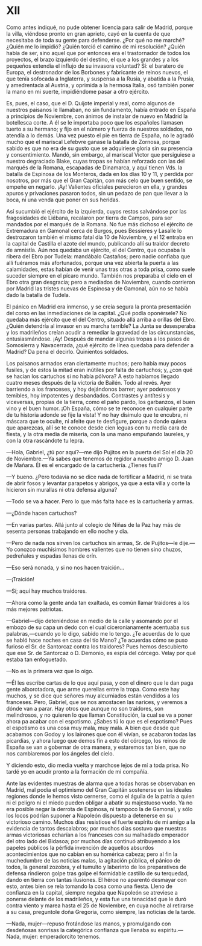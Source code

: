 # XII

Como antes indiqué, no pude obtener licencia para salir de Madrid, porque la
villa, viéndose pronto en gran aprieto, cayó en la cuenta de que necesitaba de
toda su gente para defenderse. ¿Por qué no me marché? ¿Quién me lo impidió?
¿Quién torció el camino de mi resolución? ¿Quién había de ser, sino aquel que
por entonces era el trastornador de todos los proyectos, el brazo izquierdo del
destino, el que a los grandes y a los pequeños extendía el influjo de su
invasora voluntad? Sí: el baratero de Europa, el destronador de los Borbones
y fabricante de reinos nuevos, el que tenía sofocada a Inglaterra, y suspensa
a la Rusia, y abatida a la Prusia, y amedrentada al Austria, y oprimida a la
hermosa Italia, osó también poner la mano en mi suerte, impidiéndome pasar
a otro ejército.

Es, pues, el caso, que el D. Quijote imperial y real, como algunos de nuestros
paisanos le llamaban, no sin fundamento, había entrado en España a principios
de Noviembre, con ánimos de instalar de nuevo en Madrid la botellesca corte.
A él se le importaba poco que los españoles llamasen tuerto a su hermano;
y fijo en el número y fuerza de nuestros soldados, no atendía a lo demás. Una
vez puesto el pie en tierra de España, no le agradó mucho que el mariscal
Lefebvre ganase la batalla de Zornosa, porque sabido es que no era de su gusto
que se adquiriese gloria sin su presencia y consentimiento. Mandó, sin embargo,
al mariscal Víctor que persiguiese a nuestro degraciado Blake, cuyas tropas se
habían reforzado con las del marqués de la Romana, escapadas de Dinamarca,
y aquí tienen Vds. la batalla de Espinosa de los Monteros, dada en los días 10
y 11, y perdida por nosotros, por más que el Gran Capitán, con más celo que
buen sentido, se empeñe en negarlo. ¡Ay! Valientes oficiales perecieron en
ella, y grandes apuros y privaciones pasaron todos, sin un pedazo de pan que
llevar a la boca, ni una venda que poner en sus heridas.

Así sucumbió el ejército de la izquierda, cuyos restos salvándose por las
fragosidades de Liébana, recalaron por tierra de Campos, para ser mandados por
el marqués de la Romana. No fue más dichoso el ejército de Extremadura en
Gamonal cerca de Burgos, pues Bessieres y Lasalle lo destrozaron también el
mismo fatal día 10 de Noviembre, y el 12 entraba en la capital de Castilla el
azote del mundo, publicando allí su traidor decreto de amnistía. Aún nos
quedaba un ejército, el del Centro, que ocupaba la ribera del Ebro por Tudela:
mandábalo Castaños; pero nadie confiaba que allí fuéramos más afortunados,
porque una vez abierta la puerta a las calamidades, estas habían de venir unas
tras otras a toda prisa, como suele suceder siempre en el pícaro mundo. También
nos preparaba el cielo en el Ebro otra gran desgracia; pero a mediados de
Noviembre, cuando corrieron por Madrid las tristes nuevas de Espinosa y de
Gamonal, aún no se había dado la batalla de Tudela.

El pánico en Madrid era inmenso, y se creía segura la pronta presentación del
corso en las inmediaciones de la capital. ¿Qué podía oponérsele? No quedaba más
ejército que el del Centro, situado allá arriba a orillas del Ebro. ¿Quién
detendría al invasor en su marcha terrible? La Junta se desesperaba y los
madrileños creían acudir a remediar la gravedad de las circunstancias,
entusiasmándose. ¡Ay! Después de mandar algunas tropas a los pasos de
Somosierra y Navacerrada, ¿qué ejército de línea quedaba para defender
a Madrid? Da pena el decirlo. Quinientos soldados.

Los paisanos armados eran ciertamente muchos; pero había muy pocos fusiles,
y de estos la mitad eran inútiles por falta de cartuchos; y, ¿con qué se hacían
los cartuchos si no había pólvora? A esto habíamos llegado cuatro meses después
de la victoria de Bailén. Todo al revés. Ayer barriendo a los franceses, y hoy
dejándonos barrer; ayer poderosos y temibles, hoy impotentes y desbandados.
Contrastes y antítesis y viceversas, propias de la tierra, como el paño pardo,
los garbanzos, el buen vino y el buen humor. ¡Oh España, cómo se te reconoce en
cualquier parte de tu historia adonde se fije la vista! Y no hay disimulo que
te encubra, ni máscara que te oculte, ni afeite que te desfigure, porque
a donde quiera que aparezcas, allí se te conoce desde cien leguas con tu media
cara de fiesta, y la otra media de miseria, con la una mano empuñando laureles,
y con la otra rascándote tu lepra.

—Hola, Gabriel, ¿tú por aquí?—me dijo Pujitos en la puerta del Sol el día 20
de Noviembre.—Ya sabes que tenemos de regidor a nuestro amigo D. Juan de
Mañara. Él es el encargado de la cartuchería. ¿Tienes fusil?

—Y bueno. ¿Pero todavía no se dice nada de fortificar a Madrid, ni se trata de
abrir fosos y levantar parapetos y abrigos, ya que a esta villa y corte la
hicieron sin murallas ni otra defensa alguna?

—Todo se va a hacer. Pero lo que más falta hace es la cartuchería y armas.

—¿Dónde hacen cartuchos?

—En varias partes. Allá junto al colegio de Niñas de la Paz hay más de sesenta
personas trabajando en ello noche y día.

—Pero de nada nos sirven los cartuchos sin armas, Sr. de Pujitos—le dije.—Yo
conozco muchísimos hombres valientes que no tienen sino chuzos, pedreñales
y espadas llenas de orín.

—Eso será nonada, y si no nos hacen traición...

—¡Traición!

—Sí; aquí hay muchos traidores.

—Ahora como la gente anda tan exaltada, es común llamar traidores a los más
mejores patriotas.

—Gabriel—dijo deteniéndose en medio de la calle y asomando por el embozo de su
capa un dedo con el cual ciceronianamente acentuaba sus palabras,—cuando yo lo
digo, sabido me lo tengo. ¿Te acuerdas de lo que se habló hace noches en casa
del tío Mano? ¿Te acuerdas cómo se puso furioso el Sr. de Santorcaz contra los
traidores? Pues hemos descubierto que ese Sr. de Santorcaz o D. Demonio, es
espía del córcego. Velay por qué estaba tan enfoguetado.

—No es la primera vez que lo oigo.

—Él les escribe cartas de lo que aquí pasa, y con el dinero que le dan paga
gente alborotadora, que arme querellas entre la tropa. Como este hay muchos,
y se dice que señores muy alcurniados están vendidos a los franceses. Pero,
Gabriel, que se nos amostacen las narices, y veremos a dónde van a parar. Hay
otros que aunque no son traidores, son melindrosos, y no quieren lo que llaman
Constitución, la cual se va a poner ahora pa acabar con el espotismo. ¿Sabes tú
lo que es el espotismo? Pues el espotismo es una cosa muy mala, muy mala.
A bien que desde que acabamos con Godoy y los lairones que con él vivían, se
acabaron todas las picardías, y ahora luego que demos fin a esto del córcego,
los reinos de España se van a gobernar de otra manera, y estaremos tan bien,
que no nos cambiaremos por los ángeles del cielo.

Y diciendo esto, dio media vuelta y marchose lejos de mí a toda prisa. No tardé
yo en acudir pronto a la formación de mi compañía.

Ante las evidentes muestras de alarma que a todas horas se observaban en
Madrid, mal podía el optimismo del Gran Capitán sostenerse en las ideales
regiones donde le hemos visto cernerse, como el águila de la patria a quien ni
el peligro ni el miedo pueden obligar a abatir su majestuoso vuelo. Ya no era
posible negar la derrota de Espinosa, ni tampoco la de Gamonal, y sólo los
locos podrían suponer a Napoleón dispuesto a detenerse en su victorioso camino.
Muchos días resistiose el fuerte espíritu de mi amigo a la evidencia de tantos
descalabros; por muchos días sostuvo que nuestras armas victoriosas echarían
a los franceses con su malhadado emperador del otro lado del Bidasoa; por
muchos días continuó atribuyendo a los papeles públicos la pérfida invención de
aquellos absurdos acontecimientos que no cabían en su homérica cabeza; pero al
fin la muchedumbre de las noticias malas, la agitación pública, el pánico de
todos, la general zozobra, y el tumulto y laberinto de los preparativos de
defensa rindieron golpe tras golpe el formidable castillo de su terquedad,
dando en tierra con tantas ilusiones. El héroe no aparentó desmayar con esto,
antes bien se reía tomando la cosa como una fiesta. Lleno de confianza en la
capital, siempre negaba que Napoleón se atreviese a ponerse delante de los
madrileños, y esta fue una tenacidad que le duró contra viento y marea hasta el
25 de Noviembre, en cuya noche al retirarse a su casa, preguntole doña
Gregoria, como siempre, las noticias de la tarde.

—Nada, mujer—repuso frotándose las manos, y promulgando con desdeñosas
sonrisas la categórica confianza que llenaba su espíritu.—Nada, mujer:
emperadorcito tenemos.
